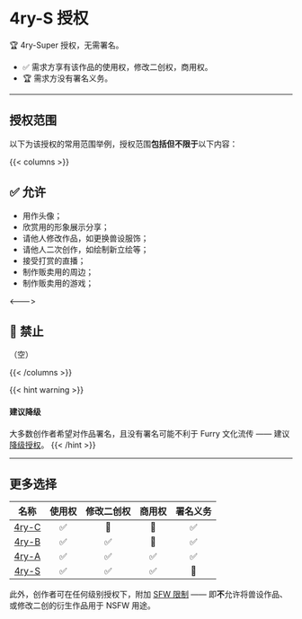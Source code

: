 

# 4ry-S 授权
🏆 4ry-Super 授权，无需署名。

- ✅ 需求方享有该作品的使用权，修改二创权，商用权。
- 🏆 需求方没有署名义务。

---


## 授权范围
以下为该授权的常用范围举例，授权范围**包括但不限于**以下内容：

{{< columns >}}
## ✅ 允许
- 用作头像；
- 欣赏用的形象展示分享；
- 请他人修改作品，如更换兽设服饰；
- 请他人二次创作，如绘制新立绘等；
- 接受打赏的直播；
- 制作贩卖用的周边；
- 制作贩卖用的游戏；

<--->

## 🚫 禁止

（空）

{{< /columns >}}

{{< hint warning >}}
#### 建议降级
大多数创作者希望对作品署名，且没有署名可能不利于 Furry 文化流传 —— 建议[降级授权](/docs/4ry-Absolute/)。
{{< /hint >}}

---

## 更多选择

| 名称 | 使用权 | 修改二创权 | 商用权 | 署名义务 |
|:-:|:-:|:-:|:-:|:-:|
| [4ry-C](/docs/4ry-Cheap/) | ✅ | 🚫 | 🚫 | ✅ |
| [4ry-B](/docs/4ry-Balance/) | ✅ | ✅ | 🚫 | ✅ |
| [4ry-A](/docs/4ry-Absolute/) | ✅ | ✅ | ✅ | ✅ |
| [4ry-S](/docs/4ry-Super/) | ✅ | ✅ | ✅ | 🚫 |

此外，创作者可在任何级别授权下，附加 [SFW 限制](/#-%E9%99%84%E5%8A%A0%E9%99%90%E5%88%B6) —— 即**不**允许将兽设作品、或修改二创的衍生作品用于 NSFW 用途。